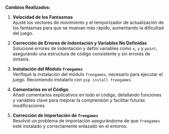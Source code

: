 **Cambios Realizados:**

1. **Velocidad de los Fantasmas**  
   Ajusté los vectores de movimiento y el temporizador de actualización de los fantasmas para que se muevan más rápido, aumentando la dificultad del juego.

2. **Corrección de Errores de Indentación y Variables No Definidas**  
   Solucioné errores de indentación y definí variables como `x`, `y` y `point`, asegurando una estructura de código consistente y sin errores de sintaxis.

3. **Instalación del Módulo `freegames`**  
   Verifiqué la instalación del módulo `freegames`, necesario para ejecutar el juego. Recomiendo instalarlo con `pip install freegames`.

4. **Comentarios en el Código**  
   Añadí comentarios explicativos en todo el código, detallando funciones y variables clave para mejorar la comprensión y facilitar futuras modificaciones.

5. **Corrección de Importación de `freegames`**  
   Resolvió un problema de importación asegurándome de que `freegames` esté instalado y correctamente enlazado en el entorno.
